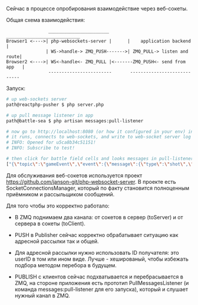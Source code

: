 Сейчас в процессе опробирования взаимодействие через веб-сокеты.

Общая схема взаимодействия:

```
                _______________________        ____________________________
Browser1 <---->| php-websockets-server |      |    application backend     |
               | WS->handle-> ZMQ_PUSH------->| ZMQ_PULL-> listen and route| 
Browser2 <---->| WS<-handle<- ZMQ_PULL |<-------ZMQ_PUSH<- send from app   |
                ------------------------       ----------------------------
```
Запуск:
```bash
# up web-sockets server
path@reactphp-pusher $ php server.php

# up pull message listener in app
path@battle-sea $ php artisan messages:pull-listener

# now go to http://localhost:8080 (or how it configured in your env) in browser 
# it runs, connects to web-sockets, and write to web-socket server log something like:
# INFO: Opened for u5ca8b34c51151!
# INFO: Subscribe to test!

# then click for battle field cells and looks messages in pull-listener log:
["{\"topic\":\"gameEvent\",\"event\":{\"message\":{\"type\":\"shot\",\"data\":{\"row\":\"2\",\"col\":\"7\"}}},\"sender\":\"u5ca8b34c51151\"}"]

```

Для обслуживания веб-сокетов используется проект https://github.com/janson-git/php-websocket-server.
В проекте есть SocketConnectionsManager, который по факту становится полноценным приёмником и рассыльщиком сообщений.

Для того чтобы это корректно работало:
- В ZMQ поднимаем два канала: от сокетов в сервер (toServer) и от сервера в сокеты (toClient).
- PUSH в Publisher сейчас корректно обрабатывает ситуацию как адресной рассылки так и общей. 
- Для адресной рассылки нужно использовать ID получателя: это userID в том или ином виде. Лучше - хешированый, чтобы избежать подбора методом перебора в будущем.

- PUBLISH с клиентов сейчас подхватывается и перебрасывается в ZMQ, на стороне приложения есть 
прототип PullMessagesListener (и команда messages:pull-listener для его запуска), который и слушает нужный канал в ZMQ.
